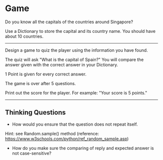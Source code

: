 # Game

Do you know all the capitals of the countries around Singapore?

Use a Dictionary to store the capital and its country name.
You should have about 10 countries.

----

Design a game to quiz the player using the information you have found.

The quiz will ask "What is the capital of Spain?"
You will compare the answer given with the correct answer in your Dictionary.

1 Point is given for every correct answer.

The game is over after 5 questions.

Print out the score for the player.  For example: "Your score is 5 points."

----
## Thinking Questions

* How would you ensure that the question does not repeat itself.

Hint: see Random.sample() method (reference: https://www.w3schools.com/python/ref_random_sample.asp)

* How do you make sure the comparing of reply and expected answer is not case-sensitive?
